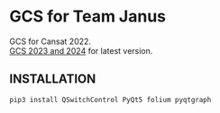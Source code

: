 # GCS for Team Janus
GCS for Cansat 2022. </br>
[GCS 2023 and 2024](https://github.com/satansin123/gcs2) for latest version.</br>
## INSTALLATION
```shell
pip3 install QSwitchControl PyQt5 folium pyqtgraph
```
